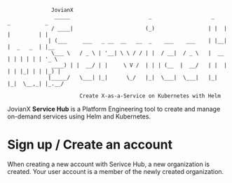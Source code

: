```
              JovianX
               _____                         _                   _    _           _
              / ____|                       (_)                 | |  | |         | |
             | (___     ___   _ __  __   __  _    ___    ___    | |__| |  _   _  | |__
              \___ \   / _ \ | '__| \ \ / / | |  / __|  / _ \   |  __  | | | | | | '_ \
              ____) | |  __/ | |     \ V /  | | | (__  |  __/   | |  | | | |_| | | |_) |
             |_____/   \___| |_|      \_/   |_|  \___|  \___|   |_|  |_|  \__,_| |_.__/

                       Create X-as-a-Service on Kubernetes with Helm
```

JovianX **Service Hub** is a Platform Engineering tool to create and manage on-demand services using Helm and Kubernetes.

# Sign up / Create an account

When creating a new account with Serivce Hub, a new organization is created. Your user account is a member of the newly created organization.
